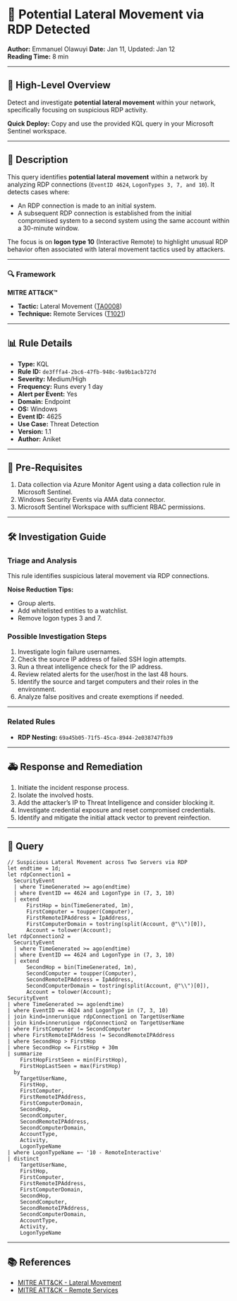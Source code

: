 # 🚨 **Potential Lateral Movement via RDP Detected**

**Author:** Emmanuel Olawuyi 
**Date:** Jan 11, Updated: Jan 12  
**Reading Time:** 8 min

---

## 📌 **High-Level Overview**
Detect and investigate **potential lateral movement** within your network, specifically focusing on suspicious RDP activity. 

**Quick Deploy:** Copy and use the provided KQL query in your Microsoft Sentinel workspace.

---

## 📝 **Description**
This query identifies **potential lateral movement** within a network by analyzing RDP connections (`EventID 4624`, `LogonTypes 3, 7, and 10`). It detects cases where:
- An RDP connection is made to an initial system.
- A subsequent RDP connection is established from the initial compromised system to a second system using the same account within a 30-minute window.

The focus is on **logon type 10** (Interactive Remote) to highlight unusual RDP behavior often associated with lateral movement tactics used by attackers.

---

### 🔍 **Framework**

**MITRE ATT&CK™**
- **Tactic:** Lateral Movement ([TA0008](https://attack.mitre.org/tactics/TA0008/))
- **Technique:** Remote Services ([T1021](https://attack.mitre.org/techniques/T1021/))

---

## 📊 **Rule Details**
- **Type:** KQL  
- **Rule ID:** `de3fffa4-2bc6-47fb-948c-9a9b1acb727d`  
- **Severity:** Medium/High  
- **Frequency:** Runs every 1 day  
- **Alert per Event:** Yes  
- **Domain:** Endpoint  
- **OS:** Windows  
- **Event ID:** 4625  
- **Use Case:** Threat Detection  
- **Version:** 1.1  
- **Author:** Aniket

---

## 🔑 **Pre-Requisites**
1. Data collection via Azure Monitor Agent using a data collection rule in Microsoft Sentinel.  
2. Windows Security Events via AMA data connector.  
3. Microsoft Sentinel Workspace with sufficient RBAC permissions.

---

## 🛠️ **Investigation Guide**

### **Triage and Analysis**
This rule identifies suspicious lateral movement via RDP connections. 

**Noise Reduction Tips:**
- Group alerts.
- Add whitelisted entities to a watchlist.
- Remove logon types 3 and 7.

### **Possible Investigation Steps**
1. Investigate login failure usernames.
2. Check the source IP address of failed SSH login attempts.
3. Run a threat intelligence check for the IP address.
4. Review related alerts for the user/host in the last 48 hours.
5. Identify the source and target computers and their roles in the environment.
6. Analyze false positives and create exemptions if needed.

---

### **Related Rules**
- **RDP Nesting:** `69a45b05-71f5-45ca-8944-2e038747fb39`

---

## 🚑 **Response and Remediation**
1. Initiate the incident response process.
2. Isolate the involved hosts.
3. Add the attacker’s IP to Threat Intelligence and consider blocking it.
4. Investigate credential exposure and reset compromised credentials.
5. Identify and mitigate the initial attack vector to prevent reinfection.

---

## 📜 **Query**

```kql
// Suspicious Lateral Movement across Two Servers via RDP
let endtime = 1d;
let rdpConnection1 =
  SecurityEvent
  | where TimeGenerated >= ago(endtime)
  | where EventID == 4624 and LogonType in (7, 3, 10)
  | extend
      FirstHop = bin(TimeGenerated, 1m),
      FirstComputer = toupper(Computer),
      FirstRemoteIPAddress = IpAddress,
      FirstComputerDomain = tostring(split(Account, @"\\")[0]),
      Account = tolower(Account);
let rdpConnection2 =
  SecurityEvent
  | where TimeGenerated >= ago(endtime)
  | where EventID == 4624 and LogonType in (7, 3, 10)
  | extend
      SecondHop = bin(TimeGenerated, 1m),
      SecondComputer = toupper(Computer),
      SecondRemoteIPAddress = IpAddress,
      SecondComputerDomain = tostring(split(Account, @"\\")[0]),
      Account = tolower(Account);
SecurityEvent
| where TimeGenerated >= ago(endtime)
| where EventID == 4624 and LogonType in (7, 3, 10)
| join kind=innerunique rdpConnection1 on TargetUserName
| join kind=innerunique rdpConnection2 on TargetUserName
| where FirstComputer != SecondComputer
| where FirstRemoteIPAddress != SecondRemoteIPAddress
| where SecondHop > FirstHop
| where SecondHop <= FirstHop + 30m
| summarize
    FirstHopFirstSeen = min(FirstHop),
    FirstHopLastSeen = max(FirstHop)
  by
    TargetUserName,
    FirstHop,
    FirstComputer,
    FirstRemoteIPAddress,
    FirstComputerDomain,
    SecondHop,
    SecondComputer,
    SecondRemoteIPAddress,
    SecondComputerDomain,
    AccountType,
    Activity,
    LogonTypeName
| where LogonTypeName =~ '10 - RemoteInteractive'
| distinct
    TargetUserName,
    FirstHop,
    FirstComputer,
    FirstRemoteIPAddress,
    FirstComputerDomain,
    SecondHop,
    SecondComputer,
    SecondRemoteIPAddress,
    SecondComputerDomain,
    AccountType,
    Activity,
    LogonTypeName
```

---

## 📚 **References**
- [MITRE ATT&CK - Lateral Movement](https://attack.mitre.org/tactics/TA0008/)
- [MITRE ATT&CK - Remote Services](https://attack.mitre.org/techniques/T1021/)
